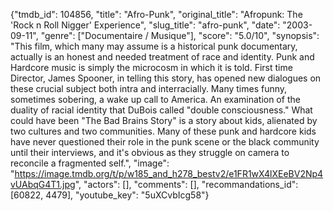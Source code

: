 {"tmdb_id": 104856, "title": "Afro-Punk", "original_title": "Afropunk: The 'Rock n Roll Nigger' Experience", "slug_title": "afro-punk", "date": "2003-09-11", "genre": ["Documentaire / Musique"], "score": "5.0/10", "synopsis": "This film, which many may assume is a historical punk documentary, actually is an honest and needed treatment of race and identity. Punk and Hardcore music is simply the microcosm in which it is told. First time Director, James Spooner, in telling this story, has opened new dialogues on these crucial subject both intra and interracially. Many times funny, sometimes sobering, a wake up call to America. An examination of the duality of racial identity that DuBois called \"double consciousness.\" What could have been \"The Bad Brains Story\" is a story about kids, alienated by two cultures and two communities. Many of these punk and hardcore kids have never questioned their role in the punk scene or the black community until their interviews, and it's obvious as they struggle on camera to reconcile a fragmented self.", "image": "https://image.tmdb.org/t/p/w185_and_h278_bestv2/e1FR1wX4lXEeBV2Np4vUAbqG4T1.jpg", "actors": [], "comments": [], "recommandations_id": [60822, 4479], "youtube_key": "5uXCvbIcg58"}